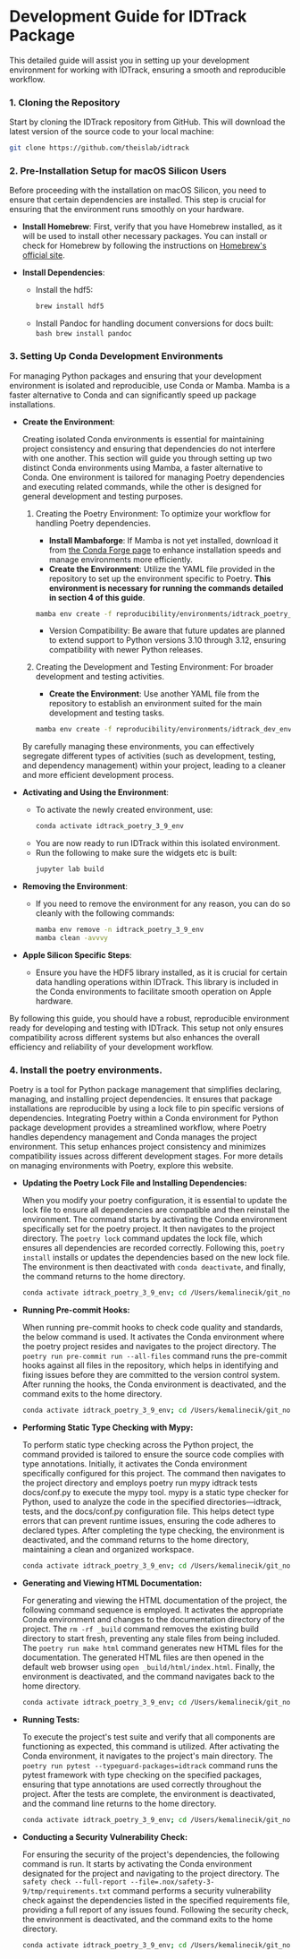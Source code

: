 # Development Guide for IDTrack Package

This detailed guide will assist you in setting up your development environment for working with IDTrack, ensuring a smooth and reproducible workflow.

### 1. Cloning the Repository

Start by cloning the IDTrack repository from GitHub. This will download the latest version of the source code to your local machine:

```bash
git clone https://github.com/theislab/idtrack
```

### 2. Pre-Installation Setup for macOS Silicon Users

Before proceeding with the installation on macOS Silicon, you need to ensure that certain dependencies are installed. This step is crucial for ensuring that the environment runs smoothly on your hardware.

-   **Install Homebrew**: First, verify that you have Homebrew installed, as it will be used to install other necessary packages. You can install or check for Homebrew by following the instructions on [Homebrew's official site](https://brew.sh).

-   **Install Dependencies**:

    -   Install the hdf5:
        ```bash
        brew install hdf5
        ```
    -   Install Pandoc for handling document conversions for docs built:
    `bash brew install pandoc `
    <!-- -   Set environment variables to ensure these libraries are correctly recognized by your package manager:
        ```bash
        export BREW_PREFIX="$(brew --prefix)"
        export HDF5_DIR="${BREW_PREFIX}/opt/hdf5"
        export HDF5_INCLUDE="${HDF5_DIR}/include"
        export HDF5_LIB="${HDFWIFT_DIR}/lib"
        ``` -->

### 3. Setting Up Conda Development Environments

For managing Python packages and ensuring that your development environment is isolated and reproducible, use Conda or Mamba. Mamba is a faster alternative to Conda and can significantly speed up package installations.

-   **Create the Environment**:

    Creating isolated Conda environments is essential for maintaining project consistency and ensuring that dependencies do not interfere with one another. This section will guide you through setting up two distinct Conda environments using Mamba, a faster alternative to Conda. One environment is tailored for managing Poetry dependencies and executing related commands, while the other is designed for general development and testing purposes.

    1.  Creating the Poetry Environment: To optimize your workflow for handling Poetry dependencies.

        -   **Install Mambaforge**: If Mamba is not yet installed, download it from [the Conda Forge page](https://github.com/conda-forge/miniforge) to enhance installation speeds and manage environments more efficiently.
        -   **Create the Environment**: Utilize the YAML file provided in the repository to set up the environment specific to Poetry. **This environment is necessary for running the commands detailed in section 4 of this guide**.

        ```bash
        mamba env create -f reproducibility/environments/idtrack_poetry_3_9_env.yaml
        ```

        -   Version Compatibility: Be aware that future updates are planned to extend support to Python versions 3.10 through 3.12, ensuring compatibility with newer Python releases.

    2.  Creating the Development and Testing Environment: For broader development and testing activities.
        -   **Create the Environment**: Use another YAML file from the repository to establish an environment suited for the main development and testing tasks.
        ```bash
        mamba env create -f reproducibility/environments/idtrack_dev_env.yaml
        ```

    By carefully managing these environments, you can effectively segregate different types of activities (such as development, testing, and dependency management) within your project, leading to a cleaner and more efficient development process.

-   **Activating and Using the Environment**:

    -   To activate the newly created environment, use:
        ```bash
        conda activate idtrack_poetry_3_9_env
        ```
    -   You are now ready to run IDTrack within this isolated environment.
    -   Run the following to make sure the widgets etc is built:
        ```bash
        jupyter lab build
        ```

-   **Removing the Environment**:

    -   If you need to remove the environment for any reason, you can do so cleanly with the following commands:
        ```bash
        mamba env remove -n idtrack_poetry_3_9_env
        mamba clean -avvvy
        ```

-   **Apple Silicon Specific Steps**:
    -   Ensure you have the HDF5 library installed, as it is crucial for certain data handling operations within IDTrack. This library is included in the Conda environments to facilitate smooth operation on Apple hardware.

By following this guide, you should have a robust, reproducible environment ready for developing and testing with IDTrack. This setup not only ensures compatibility across different systems but also enhances the overall efficiency and reliability of your development workflow.

### 4. Install the poetry environments.

Poetry is a tool for Python package management that simplifies declaring, managing, and installing project dependencies. It ensures that package installations are reproducible by using a lock file to pin specific versions of dependencies. Integrating Poetry within a Conda environment for Python package development provides a streamlined workflow, where Poetry handles dependency management and Conda manages the project environment. This setup enhances project consistency and minimizes compatibility issues across different development stages. For more details on managing environments with Poetry, explore this website.

-   **Updating the Poetry Lock File and Installing Dependencies:**

    When you modify your poetry configuration, it is essential to update the lock file to ensure all dependencies are compatible and then reinstall the environment. The command starts by activating the Conda environment specifically set for the poetry project. It then navigates to the project directory. The `poetry lock` command updates the lock file, which ensures all dependencies are recorded correctly. Following this, `poetry install` installs or updates the dependencies based on the new lock file. The environment is then deactivated with `conda deactivate`, and finally, the command returns to the home directory.

    ```bash
    conda activate idtrack_poetry_3_9_env; cd /Users/kemalinecik/git_nosync/idtrack; poetry lock; poetry install; conda deactivate; cd
    ```

-   **Running Pre-commit Hooks:**

    When running pre-commit hooks to check code quality and standards, the below command is used. It activates the Conda environment where the poetry project resides and navigates to the project directory. The `poetry run pre-commit run --all-files` command runs the pre-commit hooks against all files in the repository, which helps in identifying and fixing issues before they are committed to the version control system. After running the hooks, the Conda environment is deactivated, and the command exits to the home directory.

    ```bash
    conda activate idtrack_poetry_3_9_env; cd /Users/kemalinecik/git_nosync/idtrack; poetry run pre-commit run --all-files; conda deactivate; cd
    ```

-   **Performing Static Type Checking with Mypy:**

    To perform static type checking across the Python project, the command provided is tailored to ensure the source code complies with type annotations. Initially, it activates the Conda environment specifically configured for this project. The command then navigates to the project directory and employs poetry run mypy idtrack tests docs/conf.py to execute the mypy tool. mypy is a static type checker for Python, used to analyze the code in the specified directories—idtrack, tests, and the docs/conf.py configuration file. This helps detect type errors that can prevent runtime issues, ensuring the code adheres to declared types. After completing the type checking, the environment is deactivated, and the command returns to the home directory, maintaining a clean and organized workspace.

    ```bash
    conda activate idtrack_poetry_3_9_env; cd /Users/kemalinecik/git_nosync/idtrack; poetry run mypy idtrack tests docs/conf.py; conda deactivate; cd
    ```

-   **Generating and Viewing HTML Documentation:**

    For generating and viewing the HTML documentation of the project, the following command sequence is employed. It activates the appropriate Conda environment and changes to the documentation directory of the project. The `rm -rf _build` command removes the existing build directory to start fresh, preventing any stale files from being included. The `poetry run make html` command generates new HTML files for the documentation. The generated HTML files are then opened in the default web browser using `open _build/html/index.html`. Finally, the environment is deactivated, and the command navigates back to the home directory.

    ```bash
    conda activate idtrack_poetry_3_9_env; cd /Users/kemalinecik/git_nosync/idtrack/docs; rm -rf _build; poetry run make html; open _build/html/index.html; conda deactivate; cd
    ```

-   **Running Tests:**

    To execute the project's test suite and verify that all components are functioning as expected, this command is utilized. After activating the Conda environment, it navigates to the project's main directory. The `poetry run pytest --typeguard-packages=idtrack` command runs the pytest framework with type checking on the specified packages, ensuring that type annotations are used correctly throughout the project. After the tests are complete, the environment is deactivated, and the command line returns to the home directory.

    ```bash
    conda activate idtrack_poetry_3_9_env; cd /Users/kemalinecik/git_nosync/idtrack; poetry run pytest --typeguard-packages=idtrack; conda deactivate; cd
    ```

-   **Conducting a Security Vulnerability Check:**

    For ensuring the security of the project's dependencies, the following command is run. It starts by activating the Conda environment designated for the project and navigating to the project directory. The `safety check --full-report --file=.nox/safety-3-9/tmp/requirements.txt` command performs a security vulnerability check against the dependencies listed in the specified requirements file, providing a full report of any issues found. Following the security check, the environment is deactivated, and the command exits to the home directory.

    ```bash
    conda activate idtrack_poetry_3_9_env; cd /Users/kemalinecik/git_nosync/idtrack; safety check --full-report --file=.nox/safety-3-9/tmp/requirements.txt; conda deactivate; cd
    ```
